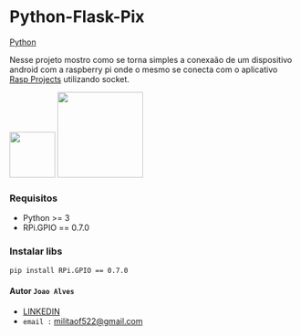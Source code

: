 # Python-Flask-Pix

[Python](https://www.python.org/) 

Nesse projeto mostro como se torna simples a conexaão de um dispositivo android com a raspberry pi onde o mesmo se conecta com o aplicativo [Rasp Projects](https://play.google.com/store/apps/details?id=org.jmapp.com.myapp) utilizando socket.

<img src="http://assets.stickpng.com/app/pattern.png" width="80px"/> <img src="https://w7.pngwing.com/pngs/834/261/png-transparent-android-ios-handheld-devices-computer-file-android-android-logo-leaf-text-logo-thumbnail.png" width="150px"/>                                                  




### Requisitos

- Python >= 3
- RPi.GPIO == 0.7.0  


### Instalar libs

```bash
pip install RPi.GPIO == 0.7.0  
```
 









#### Autor `Joao Alves`
- [LINKEDIN](https://www.linkedin.com/in/joao-alves-505b541a8)
- `email :` militaof522@gmail.com 

 
 


